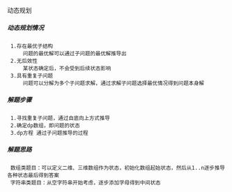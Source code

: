 动态规划
##### 动态规划情况
	 1.存在最优子结构
		 问题的最优解可以通过子问题的最优解推导出
	 2.无后效性
		 某状态确定后，不会受到后续状态影响
	 3.具有重复子问题
		 问题可以分解为多个子问题求解，通过求解子问题选择最优情况得到问题本身解

##### 解题步骤
	 1.寻找重复子问题，通过自底向上方式推导
	 2.确定dp数组，即问题的状态
	 3.dp方程 通过子问题推导的过程

##### 解题思路
     数组类题目：可以定义二维、三维数组作为状态，初始化数组起始状态，然后从1..n逐步推导各种状态最后得到答案
     字符串类题目：从空字符串开始考虑，逐步添加字母得到中间状态
